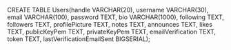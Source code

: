 CREATE TABLE Users(handle VARCHAR(20), username VARCHAR(30), email VARCHAR(100), password TEXT, bio VARCHAR(1000), following TEXT, followers TEXT, profilePicture TEXT, notes TEXT, announces TEXT, likes TEXT, publicKeyPem TEXT, privateKeyPem TEXT, emailVerification TEXT, token TEXT, lastVerificationEmailSent BIGSERIAL);